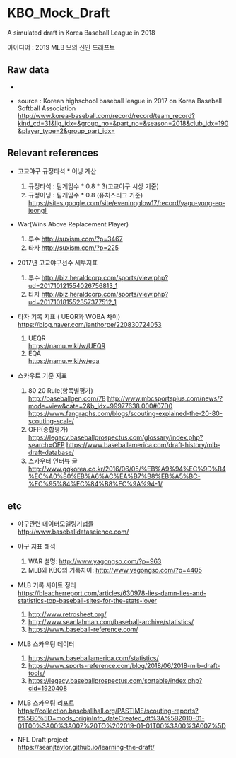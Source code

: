 # KBO_Mock_Draft
A simulated draft in Korea Baseball League in 2018

아이디어 : 2019 MLB 모의 신인 드래프트

## Raw data

* 

* source : Korean highschool baseball league in 2017 on Korea Baseball Softball Association <br>
http://www.korea-baseball.com/record/record/team_record?kind_cd=31&lig_idx=&group_no=&part_no=&season=2018&club_idx=190&player_type=2&group_part_idx=

## Relevant references 

* 고교야구 규정타석 * 이닝 계산
  1) 규정타석 : 팀게임수 * 0.8 * 3(고교야구 시상 기준)<br>
  2) 규정이닝 : 팀게임수 * 0.8 (퓨처스리그 기준)<br>
https://sites.google.com/site/eveningglow17/record/yagu-yong-eo-jeongli

* War(Wins Above Replacement Player)
  1) 투수
http://suxism.com/?p=3467
  2) 타자
http://suxism.com/?p=225

* 2017년 고교야구선수 세부지표
  1) 투수
http://biz.heraldcorp.com/sports/view.php?ud=201710121554026756813_1
  2) 타자
http://biz.heraldcorp.com/sports/view.php?ud=201710181552357377512_1 

* 타자 기록 지표 ( UEQR과 WOBA 차이)<br>
https://blog.naver.com/ianthorpe/220830724053<br>
  1) UEQR<br>
https://namu.wiki/w/UEQR
  2) EQA<br>
https://namu.wiki/w/eqa

* 스카우트 기준 지표<br>
  1) 80 20 Rule(항목별평가) <br>
http://baseballgen.com/78 http://www.mbcsportsplus.com/news/?mode=view&cate=2&b_idx=99977638.000#07D0
https://www.fangraphs.com/blogs/scouting-explained-the-20-80-scouting-scale/
  2) OFP(종합평가)<br>
https://legacy.baseballprospectus.com/glossary/index.php?search=OFP
https://www.baseballamerica.com/draft-history/mlb-draft-database/
  3) 스카우터 인터뷰 글<br>
http://www.gqkorea.co.kr/2016/06/05/%EB%A9%94%EC%9D%B4%EC%A0%80%EB%A6%AC%EA%B7%B8%EB%A5%BC-%EC%95%84%EC%84%B8%EC%9A%94-1/

## etc

* 야구관련 데이터모델링기법들<br>
http://www.baseballdatascience.com/

* 야구 지표 해석<br>
  1) WAR 설명: http://www.yagongso.com/?p=963<br>
  2) MLB와 KBO의 기록차이: http://www.yagongso.com/?p=4405

* MLB 기록 사이트 정리<br>
https://bleacherreport.com/articles/630978-lies-damn-lies-and-statistics-top-baseball-sites-for-the-stats-lover
  1) http://www.retrosheet.org/
  2) http://www.seanlahman.com/baseball-archive/statistics/
  3) https://www.baseball-reference.com/

* MLB 스카우팅 데이터<br>
  1) https://www.baseballamerica.com/statistics/
  2) https://www.sports-reference.com/blog/2018/06/2018-mlb-draft-tools/
  3) https://legacy.baseballprospectus.com/sortable/index.php?cid=1920408

* MLB 스카우팅 리포트<br>
https://collection.baseballhall.org/PASTIME/scouting-reports?f%5B0%5D=mods_originInfo_dateCreated_dt%3A%5B2010-01-01T00%3A00%3A00Z%20TO%202019-01-01T00%3A00%3A00Z%5D

* NFL Draft project<br>
https://seanjtaylor.github.io/learning-the-draft/


